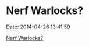 Nerf Warlocks?
==============

Date: 2014-04-26 13:41:59

[Nerf
Warlocks?](http://fettemama.org:6502/74d07fc5b5ee5bb35e6ca8d70772d26e)
